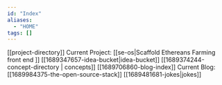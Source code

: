 ```yaml
---
id: "Index"
aliases:
  - "HOME"
tags: []
---
```



[[project-directory]]
Current Project: [[se-os|Scaffold Ethereans Farming front end ]]
[[1689347657-idea-bucket|idea-bucket]]
[[1689374244-concept-directory | concepts]]
[[1689706860-blog-index]]
Current Blog: [[1689984375-the-open-source-stack]]
[[1689481681-jokes|jokes]]
